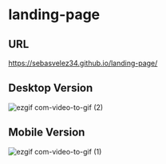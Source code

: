 # landing-page

## URL
https://sebasvelez34.github.io/landing-page/

## Desktop Version

![ezgif com-video-to-gif (2)](https://user-images.githubusercontent.com/38864911/83360448-0465b000-a347-11ea-8bed-fa0ca226fd07.gif)

## Mobile Version

![ezgif com-video-to-gif (1)](https://user-images.githubusercontent.com/38864911/83360239-69200b00-a345-11ea-9865-c9ed6b7a3627.gif)
